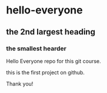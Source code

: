 # hello-everyone
## the 2nd largest heading
### the smallest hearder
Hello Everyone repo for this git course.

this is the first project on github.

Thank you!

